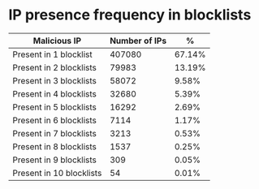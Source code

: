 # IP presence frequency in blocklists
| Malicious IP | Number of IPs | % |
|----|----|----|
| Present in 1 blocklist | 407080 | 67.14% |
| Present in 2 blocklists | 79983 | 13.19% |
| Present in 3 blocklists | 58072 | 9.58% |
| Present in 4 blocklists | 32680 | 5.39% |
| Present in 5 blocklists | 16292 | 2.69% |
| Present in 6 blocklists | 7114 | 1.17% |
| Present in 7 blocklists | 3213 | 0.53% |
| Present in 8 blocklists | 1537 | 0.25% |
| Present in 9 blocklists | 309 | 0.05% |
| Present in 10 blocklists | 54 | 0.01% |
